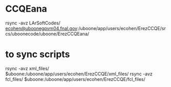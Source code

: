# CCQEana
rsync -avz LArSoftCodes/ ecohen@uboonegpvm04.fnal.gov:/uboone/app/users/ecohen/ErezCCQE/srcs/uboonecode/uboone/ErezCCQEana/ 

# to sync scripts
rsync -avz xml_files/  $uboone:/uboone/app/users/ecohen/ErezCCQE/xml_files/
rsync -avz fcl_files/  $uboone:/uboone/app/users/ecohen/ErezCCQE/fcl_files/